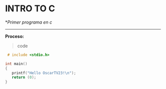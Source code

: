# INTRO TO C

 **Primer programa en c*
____
__Proceso:__
 > code

 ``` c
  # include <stdio.h>

int main()
{
    printf("Hello OscarTV23!\n");
    return (0);       
}
